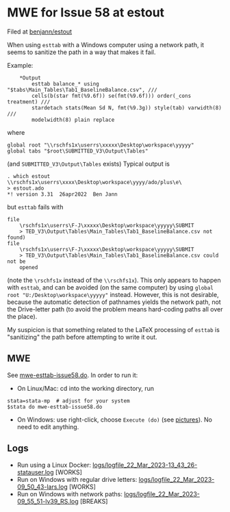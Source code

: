 # MWE for Issue 58 at estout

Filed at [benjann/estout](https://github.com/benjann/estout/issues/58)

When using `esttab` with a Windows computer using a network path, it seems to sanitize the path in a way that makes it fail.

Example:

```
	*Output 
		esttab balance_* using "$tabs\Main_Tables\Tab1_BaselineBalance.csv", ///
		cells(b(star fmt(%9.6f)) se(fmt(%9.6f))) order(_cons treatment) ///
		stardetach stats(Mean Sd N, fmt(%9.3g)) style(tab) varwidth(8) ///
		modelwidth(8) plain replace
```
where
```
global root "\\rschfs1x\userrs\xxxxx\Desktop\workspace\yyyyy"
global tabs "$root\SUBMITTED_V3\Output\Tables"
```
(and  `SUBMITTED_V3\Output\Tables` exists)
Typical output is
```
. which estout
\\rschfs1x\userrs\xxxx\Desktop\workspace\yyyy/ado/plus\e\
> estout.ado
*! version 3.31  26apr2022  Ben Jann
```
but `esttab` fails with
```
file
    \rschfs1x\userrs\F-J\xxxxx\Desktop\workspace\yyyyy\SUBMIT
    > TED_V3\Output\Tables\Main_Tables\Tab1_BaselineBalance.csv not found)
file
    \rschfs1x\userrs\F-J\xxxxx\Desktop\workspace\yyyyy\SUBMIT
    > TED_V3\Output\Tables\Main_Tables\Tab1_BaselineBalance.csv could not be
    opened
```
(note the `\rschfs1x` instead of the `\\rschfs1x`). This only appears to happen with `esttab`, and can be avoided (on the same computer) by using `global root "U:/Desktop\workspace\yyyyy"` instead. However, this is not desirable, because the automatic detection of pathnames yields the network path, not the Drive-letter path (to avoid the problem means hard-coding paths all over the place).

My suspicion is that something related to the LaTeX processing of `esttab` is "sanitizing" the path before attempting to write it out.

## MWE

See [mwe-esttab-issue58.do](mwe-esttab-issue58.do). In order to run it:

- On Linux/Mac: cd into the working directory, run 

```
stata=stata-mp  # adjust for your system
$stata do mwe-esttab-issue58.do
``` 

- On Windows: use right-click, choose `Execute (do)` (see [pictures](https://labordynamicsinstitute.github.io/ldilab-manual/96-02-running-stata-code.html#step-6-run-the-code-tabset)). No need to edit anything.

## Logs

- Run using a Linux Docker: [logs/logfile_22_Mar_2023-13_43_26-statauser.log](logs/logfile_22_Mar_2023-13_43_26-statauser.log) [WORKS]
- Run on Windows with regular drive letters: [logs/logfile_22_Mar_2023-09_50_43-lars.log](logs/logfile_22_Mar_2023-09_50_43-lars) [WORKS]
- Run on Windows with network paths: [logs/logfile_22_Mar_2023-09_55_51-lv39_RS.log](logs/logfile_22_Mar_2023-09_55_51-lv39_RS.log) [BREAKS]


